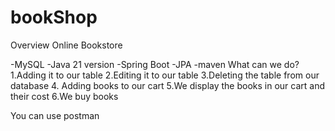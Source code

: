 # bookShop
Overview
Online Bookstore

-MySQL 
-Java 21 version
-Spring Boot
-JPA
-maven 
What can we do?
1.Adding it to our table
2.Editing it to our table
3.Deleting the table from our database
4. Adding books to our cart
5.We display the books in our cart and their cost
6.We buy books

You can use postman


